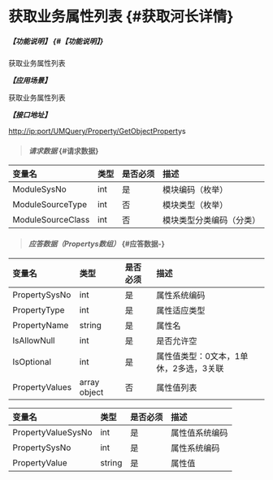 # 获取业务属性列表 {#获取河长详情}

##### _【功能说明】_ {#【功能说明】}

获取业务属性列表

_**【应用场景】**_

获取业务属性列表

_**【接口地址】**_

[http://ip:port/UMQuery/Property/GetObjectPropert](http://ip:port/HMQuery/RiverMaster/GetRiverMasterByRiverMasterSysNo)ys

> #### _请求数据_ {#请求数据}

| 变量名 | 类型 | 是否必须 | 描述 |
| :--- | :--- | :--- | :--- |
| ModuleSysNo | int | 是 | 模块编码（枚举） |
| ModuleSourceType | int | 否 | 模块类型（枚举） |
| ModuleSourceClass | int | 否 | 模块类型分类编码（分类） |

> #### _应答数据（Propertys数组）_ {#应答数据-}

| 变量名 | 类型 | 是否必须 | 描述 |
| :--- | :--- | :--- | :--- |
| PropertySysNo | int | 是 | 属性系统编码 |
| PropertyType | int | 是 | 属性适应类型 |
| PropertyName | string | 是 | 属性名 |
| IsAllowNull | int | 是 | 是否允许空 |
| IsOptional | int | 是 | 属性值类型：0文本，1单休，2多选，3关联 |
| PropertyValues | array object | 否 | 属性值列表 |

| 变量名 | 类型 | 是否必须 | 描述 |
| :--- | :--- | :--- | :--- |
| PropertyValueSysNo | int | 是 | 属性值系统编码 |
| PropertySysNo | int | 是 | 属性系统编码 |
| PropertyValue | string | 是 | 属性值 |



